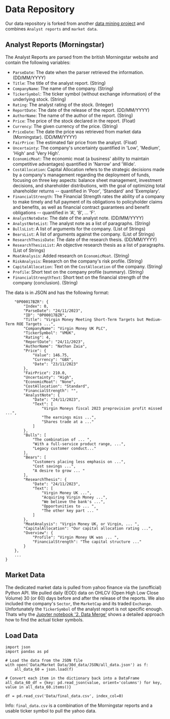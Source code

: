 # Data Repository
Our data repository is forked from another [data mining project](https://github.com/trashpanda-ai/Analyst-Reports-NLP) and combines ```Analyst reports``` and ```market data```.
## Analyst Reports (Morningstar)
The Analyst Reports are parsed from the british Morningstar website and contain the following variables:

- ```ParseDate```: The date when the parser retrieved the information. (DD/MM/YYYY)
- ```Title```: The title of the analyst report. (String)
- ```CompanyName```: The name of the company. (String)
- ```TickerSymbol```: The ticker symbol (without exchange information) of the underlying stock. (String)
- ```Rating```: The analyst rating of the stock. (Integer)
- ```ReportDate```: The date of the release of the report. (DD/MM/YYYY)
- ```AuthorName```: The name of the author of the report. (String)
- ```Price```: The price of the stock declared in the report. (Float)
- ```Currency```: The given currency of the price. (String)
- ```PriceDate```: The date the price was retrieved from market data (Morningstar). (DD/MM/YYYY)
- ```FairPrice```: The estimated fair price from the analyst. (Float)
- ```Uncertainty```: The company's uncertainty quantified in 'Low', 'Medium', 'High' and 'Very High'.
- ```EconomicMoat```: The economic moat (a business' ability to maintain competitive advantages) quantified in 'Narrow' and 'Wide'.
- ```CostAllocation```:  Capital Allocation refers to the strategic decisions made by a company's management regarding the deployment of funds, focusing on three key aspects: balance sheet management, investment decisions, and shareholder distributions, with the goal of optimizing total shareholder returns -- quantified in 'Poor', 'Standard' and 'Exemplary'.
- ```FinancialStrength```: The Financial Strength rates the ability of a company to make timely and full payment of its obligations to policyholder claims and benefits, as well as financial contract guarantees and benefit obligations -- quantified in 'A', 'B', ... 'F'.
- ```AnalystNoteDate```: The date of the analyst note. (DD/MM/YYYY)
- ```AnalystNoteList```: The analyst note as a list of paragraphs. (String)
- ```BullsList```: A list of arguments for the company. (List of Strings)
- ```BearsList```: A list of arguments against the company. (List of Strings)
- ```ResearchThesisDate```: The date of the research thesis. (DD/MM/YYYY)
- ```ResearchThesisList```: An objective research thesis as a list of paragraphs. (List of Strings)
- ```MoatAnalysis```: Added research on ```EconomicMoat```. (String)
- ```RiskAnalysis```: Research on the company's risk profile. (String)
- ```CapitalAllocation```: Text on the ```CostAllocation``` of the company. (String)
- ```Profile```: Short text on the company profile (summary). (String)
- ```FinancialStrengthText```: Short text on the financial strength of the company (conclusion). (String)


The data is in JSON and has the following format:

```{
    "0P00017BZR": {
        "Index": 0,
        "ParseDate": "24/11/2023",
        "ID": "0P00017BZR",
        "Title": "Virgin Money Meeting Short-Term Targets but Medium-Term ROE Targets ...",
        "CompanyName": "Virgin Money UK PLC",
        "TickerSymbol": "VMUK",
        "Rating": 4,
        "ReportDate": "24/11/2023",
        "AuthorName": "Nathan Zaia",
        "Price": {
            "Value": 146.75,
            "Currency": "GBX",
            "Date": "23/11/2023"
        },
        "FairPrice": 210.0,
        "Uncertainty": "High",
        "EconomicMoat": "None",
        "CostAllocation": "Standard",
        "FinancialStrength": "",
        "AnalystNote": {
            "Date": "24/11/2023",
            "Text": [
                "Virgin Moneys fiscal 2023 preprovision profit missed ...",
                "The earnings miss ...",
                "Shares trade at a ..."
            ]
        },
        "Bulls": [
            "The combination of ... ",
            "With a full-service product range, ...",
            "Legacy customer conduct..."
        ],
        "Bears": [
            "Customers placing less emphasis on ...",
            "Cost savings ...",
            "A desire to grow ... "
        ],
        "ResearchThesis": {
            "Date": "24/11/2023",
            "Text": [
                "Virgin Money UK ...",
                "Acquiring Virgin Money ...",
                "We believe the bank's ...",
                "Opportunities to ... ",
                "The other key part ... "
            ]
        },
        "MoatAnalysis": "Virgin Money UK, or Virgin, ... ",
        "CapitalAllocation": "Our capital allocation rating ...",
        "Overview": {
            "Profile": "Virgin Money UK was ... ",
            "FinancialStrength": "The capital structure ..."
        }
    },
    ...
}
```


## Market Data
The dedicated market data is pulled from yahoo finance via the (unofficial) Python API. We pulled daily (EOD) data on OHLCV (Open High Low Close Volume) 30 (or 60) days before and after the release of the reports. We also included the company's ```Sector```, the	```MarketCap```	and its traded ```Exchange```. Unfortunately the ```TickerSymbol``` of the analyst report is not specific enough. Thats why the [Jupyter notebook '2. Data Merge'](https://github.com/trashpanda-ai/Analyst-Reports-NLP-/blob/e2b421149b506df3004cbe21ee8ec53f33352a56/2.%20Data%20Merge.ipynb) shows a detailed approach how to find the actual ticker symbols.

## Load Data

```
import json
import pandas as pd

# Load the data from the JSON file
with open('Data/Market Data/30d_data/JSON/all_data.json') as f:
    all_data_60 = json.load(f)

# Convert each item in the dictionary back into a DataFrame
all_data_60_df = {key: pd.read_json(value, orient='columns') for key, value in all_data_60.items()}

df = pd.read_csv('Data/final_data.csv', index_col=0)
```


Info: ```final_data.csv``` is a combination of the Morningstar reports and a usable ticker symbol to pull the yahoo data.